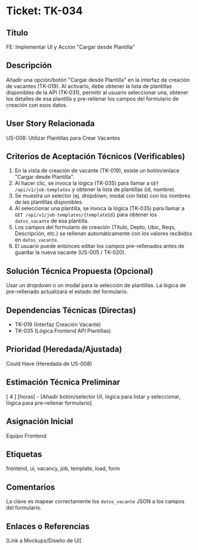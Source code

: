 # Ticket: TK-034

## Título
FE: Implementar UI y Acción "Cargar desde Plantilla"

## Descripción
Añadir una opción/botón "Cargar desde Plantilla" en la interfaz de creación de vacantes (TK-019). Al activarlo, debe obtener la lista de plantillas disponibles de la API (TK-031), permitir al usuario seleccionar una, obtener los detalles de esa plantilla y pre-rellenar los campos del formulario de creación con esos datos.

## User Story Relacionada
US-008: Utilizar Plantillas para Crear Vacantes

## Criterios de Aceptación Técnicos (Verificables)
1.  En la vista de creación de vacante (TK-019), existe un botón/enlace "Cargar desde Plantilla".
2.  Al hacer clic, se invoca la lógica (TK-035) para llamar a `GET /api/v1/job-templates` y obtener la lista de plantillas (id, nombre).
3.  Se muestra un selector (ej. dropdown, modal con lista) con los nombres de las plantillas disponibles.
4.  Al seleccionar una plantilla, se invoca la lógica (TK-035) para llamar a `GET /api/v1/job-templates/{templateId}` para obtener los `datos_vacante` de esa plantilla.
5.  Los campos del formulario de creación (Título, Depto, Ubic, Reqs, Descripción, etc.) se rellenan automáticamente con los valores recibidos en `datos_vacante`.
6.  El usuario puede entonces editar los campos pre-rellenados antes de guardar la nueva vacante (US-005 / TK-020).

## Solución Técnica Propuesta (Opcional)
Usar un dropdown o un modal para la selección de plantillas. La lógica de pre-rellenado actualizará el estado del formulario.

## Dependencias Técnicas (Directas)
* TK-019 (Interfaz Creación Vacante)
* TK-035 (Lógica Frontend API Plantillas)

## Prioridad (Heredada/Ajustada)
Could Have (Heredada de US-008)

## Estimación Técnica Preliminar
[ 4 ] [horas] - [Añadir botón/selector UI, lógica para listar y seleccionar, lógica para pre-rellenar formulario]

## Asignación Inicial
Equipo Frontend

## Etiquetas
frontend, ui, vacancy, job, template, load, form

## Comentarios
La clave es mapear correctamente los `datos_vacante` JSON a los campos del formulario.

## Enlaces o Referencias
[Link a Mockups/Diseño de UI]